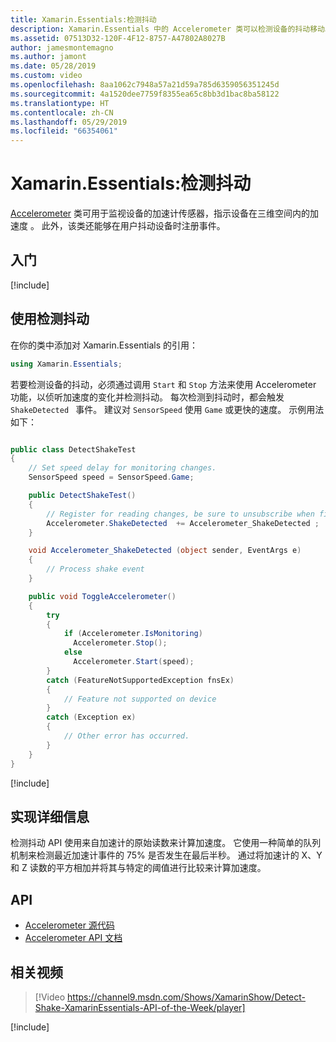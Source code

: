 ```yaml
---
title: Xamarin.Essentials:检测抖动
description: Xamarin.Essentials 中的 Accelerometer 类可以检测设备的抖动移动。
ms.assetid: 07513D32-120F-4F12-8757-A47802A8027B
author: jamesmontemagno
ms.author: jamont
ms.date: 05/28/2019
ms.custom: video
ms.openlocfilehash: 8aa1062c7948a57a21d59a785d6359056351245d
ms.sourcegitcommit: 4a1520dee7759f8355ea65c8bb3d1bac8ba58122
ms.translationtype: HT
ms.contentlocale: zh-CN
ms.lasthandoff: 05/29/2019
ms.locfileid: "66354061"
---
```

# <a name="xamarinessentials-detect-shake"></a>Xamarin.Essentials:检测抖动

[Accelerometer](accelerometer.md) 类可用于监视设备的加速计传感器，指示设备在三维空间内的加速度  。 此外，该类还能够在用户抖动设备时注册事件。

## <a name="get-started"></a>入门

[!include[](~/essentials/includes/get-started.md)]

## <a name="using-detect-shake"></a>使用检测抖动

在你的类中添加对 Xamarin.Essentials 的引用：

```csharp
using Xamarin.Essentials;
```

若要检测设备的抖动，必须通过调用 `Start` 和 `Stop` 方法来使用 Accelerometer 功能，以侦听加速度的变化并检测抖动。 每次检测到抖动时，都会触发 `ShakeDetected ` 事件。 建议对 `SensorSpeed` 使用 `Game` 或更快的速度。 示例用法如下：

```csharp

public class DetectShakeTest
{
    // Set speed delay for monitoring changes.
    SensorSpeed speed = SensorSpeed.Game;

    public DetectShakeTest()
    {
        // Register for reading changes, be sure to unsubscribe when finished
        Accelerometer.ShakeDetected  += Accelerometer_ShakeDetected ;
    }

    void Accelerometer_ShakeDetected (object sender, EventArgs e)
    {
        // Process shake event
    }

    public void ToggleAccelerometer()
    {
        try
        {
            if (Accelerometer.IsMonitoring)
              Accelerometer.Stop();
            else
              Accelerometer.Start(speed);
        }
        catch (FeatureNotSupportedException fnsEx)
        {
            // Feature not supported on device
        }
        catch (Exception ex)
        {
            // Other error has occurred.
        }
    }
}
```

[!include[](~/essentials/includes/sensor-speed.md)]

## <a name="implementation-details"></a>实现详细信息

检测抖动 API 使用来自加速计的原始读数来计算加速度。 它使用一种简单的队列机制来检测最近加速计事件的 75% 是否发生在最后半秒。 通过将加速计的 X、Y 和 Z 读数的平方相加并将其与特定的阈值进行比较来计算加速度。

## <a name="api"></a>API

- [Accelerometer 源代码](https://github.com/xamarin/Essentials/tree/master/Xamarin.Essentials/Accelerometer)
- [Accelerometer API 文档](xref:Xamarin.Essentials.Accelerometer)

## <a name="related-video"></a>相关视频

> [!Video https://channel9.msdn.com/Shows/XamarinShow/Detect-Shake-XamarinEssentials-API-of-the-Week/player]

[!include[](~/essentials/includes/xamarin-show-essentials.md)]
